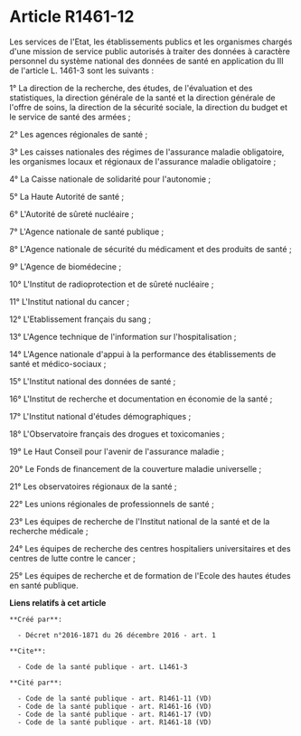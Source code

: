 # Article R1461-12

Les services de l'Etat, les établissements publics et les organismes chargés d'une mission de service public autorisés à
traiter des données à caractère personnel du système national des données de santé en application du III de l'article L.
1461-3 sont les suivants : 

1° La direction de la recherche, des études, de l'évaluation et des statistiques, la direction générale de la santé et la
direction générale de l'offre de soins, la direction de la sécurité sociale, la direction du budget et le service de santé
des armées ; 

2° Les agences régionales de santé ; 

3° Les caisses nationales des régimes de l'assurance maladie obligatoire, les organismes locaux et régionaux de l'assurance
maladie obligatoire ;

4° La Caisse nationale de solidarité pour l'autonomie ; 

5° La Haute Autorité de santé ; 

6° L'Autorité de sûreté nucléaire ; 

7° L'Agence nationale de santé publique ; 

8° L'Agence nationale de sécurité du médicament et des produits de santé ; 

9° L'Agence de biomédecine ; 

10° L'Institut de radioprotection et de sûreté nucléaire ; 

11° L'Institut national du cancer ; 

12° L'Etablissement français du sang ; 

13° L'Agence technique de l'information sur l'hospitalisation ; 

14° L'Agence nationale d'appui à la performance des établissements de santé et médico-sociaux ; 

15° L'Institut national des données de santé ; 

16° L'Institut de recherche et documentation en économie de la santé ; 

17° L'Institut national d'études démographiques ; 

18° L'Observatoire français des drogues et toxicomanies ; 

19° Le Haut Conseil pour l'avenir de l'assurance maladie ; 

20° Le Fonds de financement de la couverture maladie universelle ; 

21° Les observatoires régionaux de la santé ; 

22° Les unions régionales de professionnels de santé ; 

23° Les équipes de recherche de l'Institut national de la santé et de la recherche médicale ; 

24° Les équipes de recherche des centres hospitaliers universitaires et des centres de lutte contre le cancer ; 

25° Les équipes de recherche et de formation de l'Ecole des hautes études en santé publique.

**Liens relatifs à cet article**

	**Créé par**:

	  - Décret n°2016-1871 du 26 décembre 2016 - art. 1

	**Cite**:

	  - Code de la santé publique - art. L1461-3

	**Cité par**:

	  - Code de la santé publique - art. R1461-11 (VD)
	  - Code de la santé publique - art. R1461-16 (VD)
	  - Code de la santé publique - art. R1461-17 (VD)
	  - Code de la santé publique - art. R1461-18 (VD)
